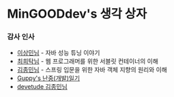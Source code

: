 # MinGOODdev's 생각 상자

### 감사 인사
* [이상민님](http://tuning-java.com/) - 자바 성능 튜닝 이야기
* [최희탁님](#) - 웹 프로그래머를 위한 서블릿 컨테이너의 이해
* [김종민님](#) - 스프링 입문을 위한 자바 객체 지향의 원리와 이해
* [Guppy's 난중(개발)일기](https://wckhg89.github.io/)
* [devetude 김종민님](https://github.com/devetude)